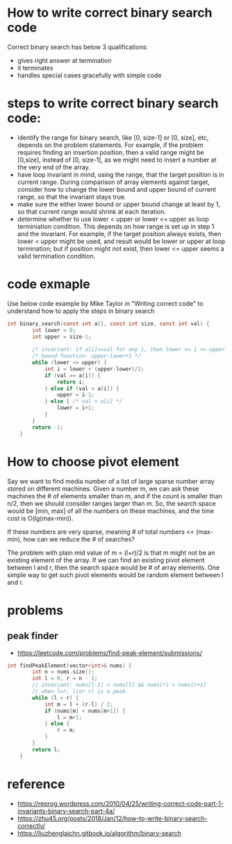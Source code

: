 # How to write correct binary search code
Correct binary search has below 3 qualifications:
* gives right answer at termination
* it terminates
* handles special cases gracefully with simple code

# steps to write correct binary search code:
* identify the range for binary search, like [0, size-1] or [0, size], etc, depends on the problem statements. For example,
if the problem requires finding an insertion position, then a valid range might be [0,size], instead of [0, size-1], as we might need to
insert a number at the very end of the array.
* have loop invariant in mind, using the range, that the target position is in current range. During comparison of array elements
against target, consider how to change the lower bound and upper bound of current range, so that the invariant stays true.
* make sure the either lower bound or upper bound change at least by 1, so that current range would shrink at each iteration.
* determine whether to use lower < upper or lower <= upper as loop terminiation condition. This depends on how range is set up in step 1
and the invariant. For example, if the target position always exists, then lower < upper might be used, and result would be lower or upper
at loop termination; but if position might not exist, then lower <= upper seems a valid termination condition.

# code exmaple
Use below code example by Mike Taylor in "Writing correct code" to understand how to apply the steps in binary search
```c
int binary_search(const int a[], const int size, const int val) {
        int lower = 0;
        int upper = size-1;
        
        /* invariant: if a[i]==val for any i, then lower <= i <= upper */
        /* bound function: upper-lower+1 */
        while (lower <= upper) {
            int i = lower + (upper-lower)/2;
            if (val == a[i]) {
                return i;
            } else if (val < a[i]) {
                upper = i-1;
            } else { /* val > a[i] */
                lower = i+1;
            }
        }
        return -1;
    }
```

# How to choose pivot element
Say we want to find media number of a list of large sparse number array stored on different machines. Given a number m, we can ask these machines the # of elements smaller than m, and if the count is smaller than n/2, then we should consider ranges larger than m. So, the search space would be [min, max] of all the numbers on these machines, and the time cost is O(lg(max-min)).

If these numbers are very sparse, meaning # of total numbers << (max-min), how can we reduce the # of searches?

The problem with plain mid value of m = (l+r)/2 is that m might not be an existing element of the array. If we can find an existing pivot element between l and r, then the search space would be \# of array elements. One simple way to get such pivot elements would be random element between l and r.

# problems
## peak finder
* https://leetcode.com/problems/find-peak-element/submissions/
```c++
int findPeakElement(vector<int>& nums) {
        int n = nums.size();
        int l = 0, r = n - 1;
        // invariant: nums[l-1] < nums[l] && nums[r] > nums[r+1]
        // when l=r, l(or r) is a peak.
        while (l < r) {
            int m = l + (r-l) / 2;
            if (nums[m] < nums[m+1]) {
                l = m+1;
            } else {
                r = m;
            }
        }
        return l;
    }
```

# reference
* https://reprog.wordpress.com/2010/04/25/writing-correct-code-part-1-invariants-binary-search-part-4a/
* https://zhu45.org/posts/2018/Jan/12/how-to-write-binary-search-correctly/
* https://liuzhenglaichn.gitbook.io/algorithm/binary-search
